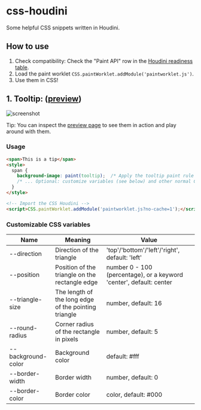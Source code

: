 # css-houdini

Some helpful CSS snippets written in Houdini.

## How to use

1. Check compatibility: Check the "Paint API" row in the [Houdini readiness table](https://ishoudinireadyyet.com/).
1. Load the paint worklet `CSS.paintWorklet.addModule('paintworklet.js')`.
1. Use them in CSS!

## 1. Tooltip: ([preview](https://liyangguang.github.io/css-houdini/))
![screenshot](https://liyangguang.github.io/css-houdini/screenshots/tooltip.png?no-cache=1)

Tip: You can inspect the [preview page](https://liyangguang.github.io/css-houdini/) to see them in action and play around with them.

### Usage
```html
<span>This is a tip</span>
<style>
  span {
    background-image: paint(tooltip);  /* Apply the tooltip paint rule */
    /* ... Optional: customize variables (see below) and other normal CSS for positioning, etc. */
  }
</style>

<!-- Import the CSS Houdini -->
<script>CSS.paintWorklet.addModule('paintworklet.js?no-cache=1');</script>

```

### Customizable CSS variables
| Name | Meaning | Value |
|---|---|---|
| --direction | Direction of the triangle | 'top'/'bottom'/'left'/'right', default: 'left' |
| --position | Position of the triangle on the rectangle edge | number 0 - 100 (percentage), or a keyword 'center', default: center |
| --triangle-size | The length of the long edge of the pointing triangle | number, default: 16 |
| --round-radius | Corner radius of the rectangle in pixels | number, default: 5 |
| --background-color | Background color | default: #fff |
| --border-width | Border width | number, default: 0 |
| --border-color | Border color | color, default: #000 |
